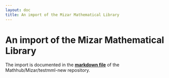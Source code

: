 ```yaml
---
layout: doc
title: An import of the Mizar Mathematical Library
---
```


# An import of the Mizar Mathematical Library
The import is documented in the [**markdown file**](https://gl.mathhub.info/Mizar/testmml-new/-/tree/master/mmt-mizar.md) of the Mathhub/Mizar/testmml-new repository.
